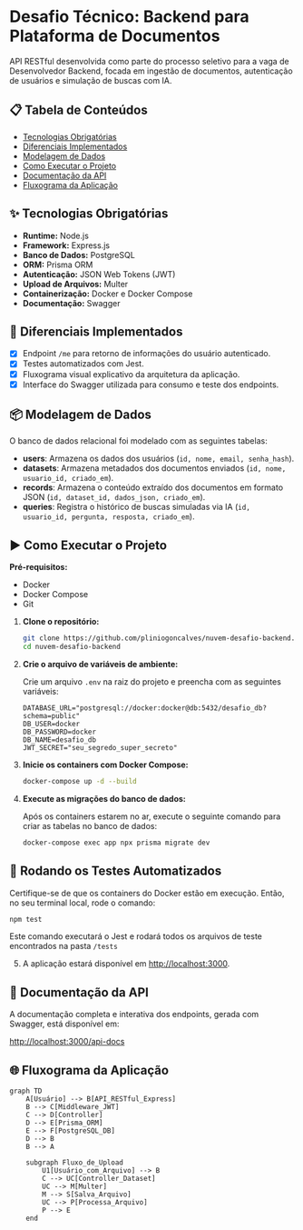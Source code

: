 # Desafio Técnico: Backend para Plataforma de Documentos

API RESTful desenvolvida como parte do processo seletivo para a vaga de Desenvolvedor Backend, focada em ingestão de documentos, autenticação de usuários e simulação de buscas com IA.

## 📋 Tabela de Conteúdos

* [Tecnologias Obrigatórias](#-tecnologias-obrigatórias)
* [Diferenciais Implementados](#-diferenciais-implementados)
* [Modelagem de Dados](#-modelagem-de-dados)
* [Como Executar o Projeto](#-como-executar-o-projeto)
* [Documentação da API](#-documentação-da-api)
* [Fluxograma da Aplicação](#-fluxograma-da-aplicação)

## ✨ Tecnologias Obrigatórias

* **Runtime:** Node.js
* **Framework:** Express.js
* **Banco de Dados:** PostgreSQL
* **ORM:** Prisma ORM
* **Autenticação:** JSON Web Tokens (JWT)
* **Upload de Arquivos:** Multer
* **Containerização:** Docker e Docker Compose
* **Documentação:** Swagger

## 🚀 Diferenciais Implementados

* [x] Endpoint `/me` para retorno de informações do usuário autenticado.
* [x] Testes automatizados com Jest.
* [x] Fluxograma visual explicativo da arquitetura da aplicação.
* [x] Interface do Swagger utilizada para consumo e teste dos endpoints.

## 📦 Modelagem de Dados

O banco de dados relacional foi modelado com as seguintes tabelas:

* **users**: Armazena os dados dos usuários (`id, nome, email, senha_hash`).
* **datasets**: Armazena metadados dos documentos enviados (`id, nome, usuario_id, criado_em`).
* **records**: Armazena o conteúdo extraído dos documentos em formato JSON (`id, dataset_id, dados_json, criado_em`).
* **queries**: Registra o histórico de buscas simuladas via IA (`id, usuario_id, pergunta, resposta, criado_em`).

## ▶️ Como Executar o Projeto

**Pré-requisitos:**

* Docker
* Docker Compose
* Git

1. **Clone o repositório:**

   ```bash
   git clone https://github.com/pliniogoncalves/nuvem-desafio-backend.git
   cd nuvem-desafio-backend
   ```

2. **Crie o arquivo de variáveis de ambiente:**

   Crie um arquivo `.env` na raiz do projeto e preencha com as seguintes variáveis:

   ```env
   DATABASE_URL="postgresql://docker:docker@db:5432/desafio_db?schema=public"
   DB_USER=docker
   DB_PASSWORD=docker
   DB_NAME=desafio_db
   JWT_SECRET="seu_segredo_super_secreto"
   ```

3. **Inicie os containers com Docker Compose:**

   ```bash
   docker-compose up -d --build
   ```

4. **Execute as migrações do banco de dados:**

   Após os containers estarem no ar, execute o seguinte comando para criar as tabelas no banco de dados:

   ```bash
   docker-compose exec app npx prisma migrate dev
   ```

## 🧪 Rodando os Testes Automatizados

Certifique-se de que os containers do Docker estão em execução. Então, no seu terminal local, rode o comando:

```bash
npm test
```

Este comando executará o Jest e rodará todos os arquivos de teste encontrados na pasta `/tests`

5. A aplicação estará disponível em [http://localhost:3000](http://localhost:3000).

## 📖 Documentação da API

A documentação completa e interativa dos endpoints, gerada com Swagger, está disponível em:

[http://localhost:3000/api-docs](http://localhost:3000/api-docs)

## 🌐 Fluxograma da Aplicação

```mermaid
graph TD
    A[Usuário] --> B[API_RESTful_Express]
    B --> C[Middleware_JWT]
    C --> D[Controller]
    D --> E[Prisma_ORM]
    E --> F[PostgreSQL_DB]
    D --> B
    B --> A

    subgraph Fluxo_de_Upload
        U1[Usuário_com_Arquivo] --> B
        C --> UC[Controller_Dataset]
        UC --> M[Multer]
        M --> S[Salva_Arquivo]
        UC --> P[Processa_Arquivo]
        P --> E
    end
